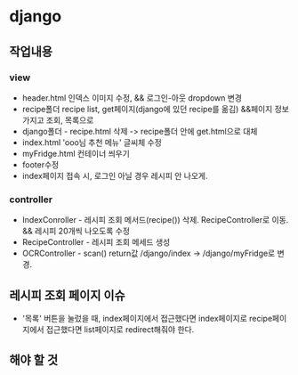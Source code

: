 # django
## 작업내용
### view
- header.html 인덱스 이미지 수정,
    && 로그인-아웃 dropdown 변경
- recipe폴더 recipe list, get페이지(django에 있던 recipe를 옮김)
    &&페이지 정보 가지고 조회, 목록으로
- django폴더 - recipe.html 삭제 -> recipe폴더 안에 get.html으로 대체
- index.html 'ooo님 추천 메뉴' 글씨체 수정
- myFridge.html 컨테이너 씌우기
- footer수정
- index페이지 접속 시, 로그인 아닐 경우 레시피 안 나오게.


### controller
- IndexConroller - 레시피 조회 메서드(recipe()) 삭제. RecipeController로 이동.
&& 레시피 20개씩 나오도록 수정
- RecipeController - 레시피 조회 메세드 생성
- OCRController - scan() return값 /django/index -> /django/myFridge로 변경.


## 레시피 조회 페이지 이슈
- '목록' 버튼을 눌렀을 때,
index페이지에서 접근했다면 index페이지로
recipe페이지에서 접근했다면 list페이지로 redirect해줘야 한다.

## 해야 할 것
